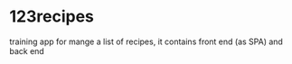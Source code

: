 # 123recipes
training app for mange a list of recipes, it contains front end (as SPA) and back end 
